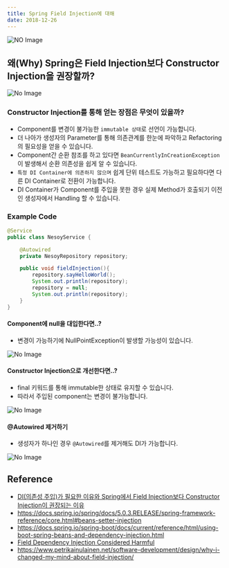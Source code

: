 ```yaml
---
title: Spring Field Injection에 대해
date: 2018-12-26
---
```


![NO Image](/assets/logo/spring.png)

## 왜(Why) Spring은 Field Injection보다 Constructor Injection을 권장할까?
![No Image](/assets/posts/20181226/1.png)

### Constructor Injection를 통해 얻는 장점은 무엇이 있을까?
- Component를 변경이 불가능한 `immutable 상태`로 선언이 가능합니다.
- 더 나아가 생성자의 Parameter를 통해 의존관계를 한눈에 파악하고 Refactoring의 필요성을 얻을 수 있습니다.
- Component간 순환 참조를 하고 있다면 `BeanCurrentlyInCreationException`이 발생해서 순환 의존성을 쉽게 알 수 있습니다.
- `특정 DI Container에 의존하지 않으며` 쉽게 단위 테스트도 가능하고 필요하다면 다른 DI Container로 전환이 가능합니다.
- DI Container가 Component를 주입을 못한 경우 실제 Method가 호출되기 이전인 생성자에서 Handling 할 수 있습니다.

### Example Code
```java
@Service
public class NesoyService {

	@Autowired
	private NesoyRepository repository;

	public void fieldInjection(){
		repository.sayHelloWorld();
		System.out.println(repository);
		repository = null;
		System.out.println(repository);
	}
}
```

#### Component에 null을 대입한다면..?
- 변경이 가능하기에 NullPointException이 발생할 가능성이 있습니다.

![No Image](/assets/posts/20181226/2.png)

#### Constructor Injection으로 개선한다면..?
- final 키워드를 통해 immutable한 상태로 유지할 수 있습니다.
- 따라서 주입된 component는 변경이 불가능합니다.

![No Image](/assets/posts/20181226/3.png)


#### @Autowired 제거하기
- 생성자가 하나인 경우 `@Autowired`를 제거해도 DI가 가능합니다.

![No Image](/assets/posts/20181226/4.png)


## Reference
- [DI(의존성 주입)가 필요한 이유와 Spring에서 Field Injection보다 Constructor Injection이 권장되는 이유](http://www.mimul.com/pebble/default/2018/03/30/1522386129211.html)
- <https://docs.spring.io/spring/docs/5.0.3.RELEASE/spring-framework-reference/core.html#beans-setter-injection>
- <https://docs.spring.io/spring-boot/docs/current/reference/html/using-boot-spring-beans-and-dependency-injection.html>
- [Field Dependency Injection Considered Harmful](https://www.vojtechruzicka.com/field-dependency-injection-considered-harmful/)
- <https://www.petrikainulainen.net/software-development/design/why-i-changed-my-mind-about-field-injection/>
